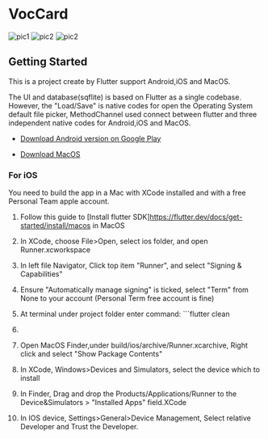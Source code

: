 # VocCard

![pic1](images/1.png)
![pic2](images/2.png)
![pic2](images/3.png)

## Getting Started

This is a project create by Flutter support Android,iOS and MacOS.

The UI and database(sqflite) is based on Flutter as a single codebase.
However, the "Load/Save" is native codes for open the Operating System default file picker,
MethodChannel used connect between flutter and three independent native codes for Android,iOS and MacOS.

- [Download Android version on Google Play](https://play.google.com/store/apps/details?id=com.sicreative.vocabularycard.vocabulary_card)

- [Download MacOS](macos/app/VocCard.zip)

### For iOS

You need to build the app in a Mac with XCode installed and with a free Personal Team apple account.

1. Follow this guide to [Install flutter SDK]https://flutter.dev/docs/get-started/install/macos in MacOS

1. In XCode, choose File>Open, select ios folder, and open Runner.xcworkspace

2. In left file Navigator, Click top item "Runner", and select "Signing & Capabilities"

3. Ensure "Automatically manage signing" is ticked, select "Term" from None to your account (Personal Term free account is fine)

4. At terminal under project folder enter command: ```flutter clean

5. ```flutter build ipa

6. Open MacOS Finder,under build/ios/archive/Runner.xcarchive, Right click and select "Show Package Contents"

7. In XCode, Windows>Devices and Simulators, select the device which to install

8. In Finder, Drag and drop the Products/Applications/Runner to the Device&Simulators > "Installed Apps" field.XCode

9. In IOS device, Settings>General>Device Management, Select relative Developer and Trust the Developer.







